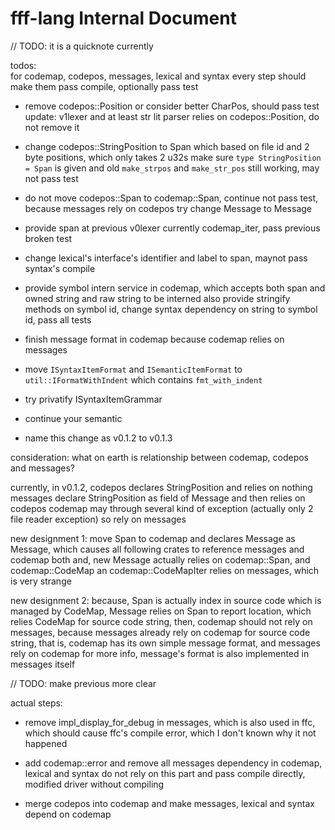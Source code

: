 # fff-lang Internal Document

// TODO: it is a quicknote currently

todos:  
for codemap, codepos, messages, lexical and syntax
every step should make them pass compile, optionally pass test

  - remove codepos::Position or consider better CharPos, should pass test
    update: v1lexer and at least str lit parser relies on codepos::Position, do not remove it
  - change codepos::StringPosition to Span which based on file id and 2 byte positions, which only takes 2 u32s
    make sure `type StringPosition = Span` is given and old `make_strpos` and `make_str_pos` still working, may not pass test
  - do not move codepos::Span to codemap::Span, continue not pass test, because messages rely on codepos
    try change Message to Message<SpanInfo>
  - provide span at previous v0lexer currently codemap_iter, pass previous broken test
  - change lexical's interface's identifier and label to span, maynot pass syntax's compile
  - provide symbol intern service in codemap, which accepts both span and owned string and raw string to be interned
    also provide stringify methods on symbol id, change syntax dependency on string to symbol id, pass all tests
  - finish message format in codemap because codemap relies on messages
  - move `ISyntaxItemFormat` and `ISemanticItemFormat` to `util::IFormatWithIndent` which contains `fmt_with_indent`
  - try privatify ISyntaxItemGrammar
  - continue your semantic

  - name this change as v0.1.2 to v0.1.3


consideration: what on earth is relationship between codemap, codepos and messages?

currently, in v0.1.2, codepos declares StringPosition and relies on nothing
messages declare StringPosition as field of Message and then relies on codepos
codemap may through several kind of exception (actually only 2 file reader exception) so rely on messages

new designment 1:
move Span to codemap and declares Message as Message<SpanInfo>, which causes all following crates to reference messages and codemap both
and, new Message<SpanInfo> actually relies on codemap::Span, and codemap::CodeMap an codemap::CodeMapIter relies on messages, 
which is very strange

new designment 2:
because, Span is actually index in source code which is managed by CodeMap, Message relies on Span to report location, 
which relies CodeMap for source code string, then, codemap should not rely on messages, because messages already rely on codemap
for source code string, that is, codemap has its own simple message format, and messages rely on codemap for more info, 
message's format is also implemented in messages itself

// TODO: make previous more clear

actual steps:

  - remove impl_display_for_debug in messages, which is also used in ffc, which should cause ffc's compile error, which I don't known why it not happened
  - add codemap::error and remove all messages dependency in codemap, lexical and syntax do not rely on this part and pass compile directly,
    modified driver without compiling

  - merge codepos into codemap and make messages, lexical and syntax depend on codemap
